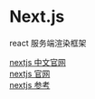 # Next.js

react 服务端渲染框架

[nextjs 中文官网](https://www.nextjs.cn/)  
[nextjs 官网](https://nextjs.org/learn/basics/create-nextjs-app/setup)   
[nextjs 参考](https://nextjs.frontendx.cn/)
